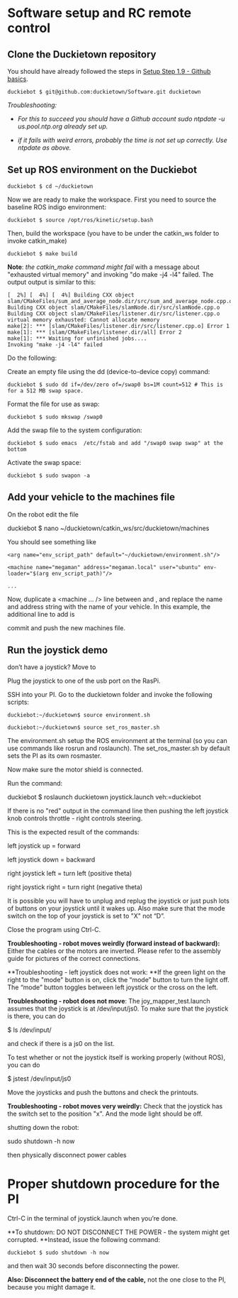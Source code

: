 # Software setup and RC remote control 

## Clone the Duckietown repository	

You should have already followed the steps in [Setup Step 1.9 - Github basics](http://drive.google.com/open?id=1inbwS7PNHY_-Vl0iLWQZi5AKT4xT7YVtPLcQ2hTOmI8).

	duckiebot $ git@github.com:duckietown/Software.git duckietown

*Troubleshooting:*

* *For this to succeed you should have a Github account sudo ntpdate -u us.pool.ntp.org already set up.*

* *if it fails with weird errors, probably the time is not set up correctly. Use ntpdate as above.*

## Set up ROS environment on the Duckiebot

	duckiebot $ cd ~/duckietown

Now we are ready to make the workspace. First you need to source the baseline ROS indigo environment:

	duckiebot $ source /opt/ros/kinetic/setup.bash

Then, build the workspace (you have to be under the catkin_ws folder to invoke catkin_make)

	duckiebot $ make build

**Note**: *the catkin_make command might fail* with a message about "exhausted virtual memory" and invoking "do make -j4 -l4" failed. The output output is similar to this:

```
[  2%] [  4%] [  4%] Building CXX object slam/CMakeFiles/sum_and_average_node.dir/src/sum_and_average_node.cpp.o
Building CXX object slam/CMakeFiles/slamNode.dir/src/slamNode.cpp.o
Building CXX object slam/CMakeFiles/listener.dir/src/listener.cpp.o
virtual memory exhausted: Cannot allocate memory
make[2]: *** [slam/CMakeFiles/listener.dir/src/listener.cpp.o] Error 1
make[1]: *** [slam/CMakeFiles/listener.dir/all] Error 2
make[1]: *** Waiting for unfinished jobs....
Invoking "make -j4 -l4" failed
```

Do the following: 

Create an empty file using the dd (device-to-device copy) command: 

	duckiebot $ sudo dd if=/dev/zero of=/swap0 bs=1M count=512 # This is for a 512 MB swap space.

Format the file for use as swap: 

	duckiebot $ sudo mkswap /swap0

Add the swap file to the system configuration: 

	duckiebot $ sudo emacs  /etc/fstab and add "/swap0 swap swap" at the bottom

Activate the swap space: 

	duckiebot $ sudo swapon -a

## Add your vehicle to the machines file

On the robot edit the file

duckiebot $ nano ~/duckietown/catkin_ws/src/duckietown/machines 

You should see something like

<launch>

    <arg name="env_script_path" default="~/duckietown/environment.sh"/>

    <machine name="megaman" address="megaman.local" user="ubuntu" env-loader="$(arg env_script_path)"/>

    ...

</launch>

Now, duplicate a <machine ... /> line between <launch> and </launch>, and replace the name and address string with the name of your vehicle. In this example, the additional line to add is

<machine name="duckiebot" address="duckiebot.local" user="ubuntu" env-loader="$(arg env_script_path)"/>

commit and push the new machines file. 

## Run the joystick demo

don’t have a joystick? Move to 

Plug the joystick to one of the usb port on the RasPi.

SSH into your PI. Go to the duckietown folder and invoke the following scripts:

	duckiebot:~/duckietown$ source environment.sh

	duckiebot:~/duckietown$ source set_ros_master.sh

The environment.sh setup the ROS environment at the terminal (so you can use commands like rosrun and roslaunch). The set_ros_master.sh by default sets the PI as its own rosmaster.

Now make sure the motor shield is connected.

Run the command:

duckiebot $ roslaunch duckietown joystick.launch veh:=duckiebot	

If there is no "red" output in the command line then pushing the left joystick knob controls throttle - right controls steering.

This is the expected result of the commands:	

left joystick up = forward 

left joystick down = backward 

right joystick left = turn left (positive theta)

right joystick right = turn right (negative theta) 

It is possible you will have to unplug and replug the joystick or just push lots of buttons on your joystick until it wakes up. Also make sure that the mode switch on the top of your joystick is set to "X" not “D”.

Close the program using Ctrl-C.

**Troubleshooting - robot moves weirdly (forward instead of backward):** Either the cables or the motors are inverted. Please refer to the assembly guide for pictures of the correct connections.

**Troubleshooting - left joystick does not work: **If the green light on the right to the "mode" button is on, click the “mode” button to turn the light off. The “mode” button toggles between left joystick or the cross on the left.

**Troubleshooting - robot does not move**: The joy_mapper_test.launch assumes that the joystick is at /dev/input/js0. To make sure that the joystick is there, you can do

$ ls /dev/input/

and check if there is a js0 on the list.

To test whether or not the joystick itself is working properly (without ROS), you can do

$ jstest /dev/input/js0 

Move the joysticks and push the buttons and check the printouts. 

**Troubleshooting - robot moves very weirdly:** Check that the joystick has the switch set to the position "x".  And the mode light should be off.

shutting down the robot:

sudo shutdown -h now

then physically disconnect power cables

# Proper shutdown procedure for the PI

Ctrl-C in the terminal of joystick.launch when you’re done.

**To shutdown: DO NOT DISCONNECT THE POWER - the system might get corrupted. **Instead, issue the following command:

	duckiebot $ sudo shutdown -h now

and then wait 30 seconds before disconnecting the power.

**Also: Disconnect the battery end of the cable,** not the one close to the PI, because you might damage it.


